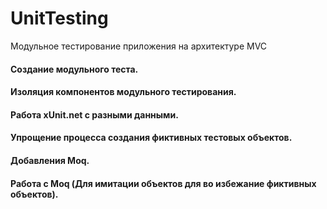 # UnitTesting
Модульное тестирование приложения на архитектуре MVC
#### Создание модульного теста.
#### Изоляция компонентов модульного тестирования.
#### Работа xUnit.net с разными данными.
#### Упрощение процесса создания фиктивных тестовых объектов.
#### Добавления Moq.
#### Работа с Moq (Для имитации объектов для во избежание  фиктивных объектов).
